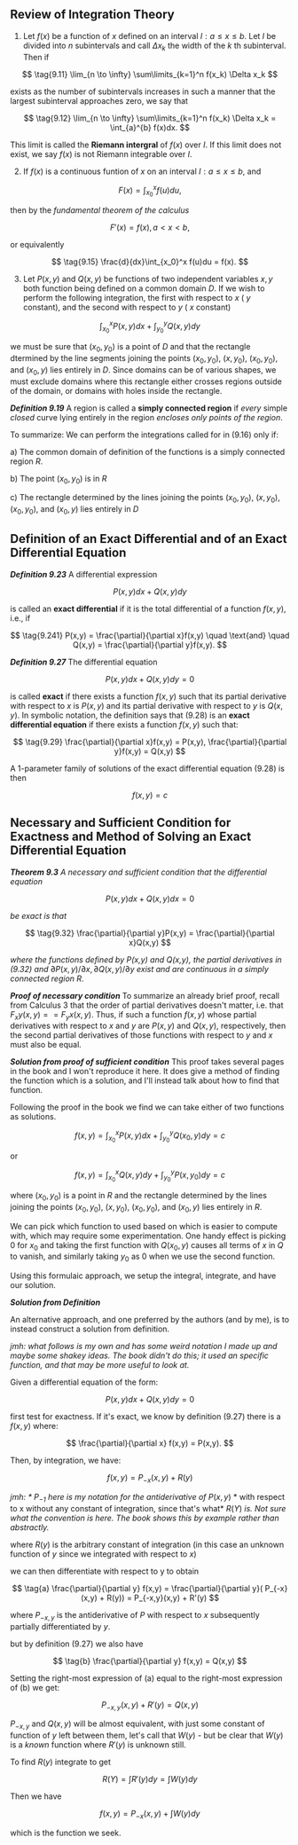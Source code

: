 ## Review of Integration Theory

1. Let $f(x)$ be a function of $x$ defined on an interval $I: a \leq x \leq b$. Let $I$ be divided into $n$ subintervals and call $\Delta x_k$ the width of the $k$ th subinterval. Then if

$$ \tag{9.11} \lim_{n \to \infty} \sum\limits_{k=1}^n f(x_k) \Delta x_k $$

exists as the number of subintervals increases in such a manner that the largest subinterval approaches zero, we say that

$$ \tag{9.12} \lim_{n \to \infty} \sum\limits_{k=1}^n f(x_k) \Delta x_k = \int_{a}^{b} f(x)dx. $$

This limit is called the **Riemann intergral** of $f(x)$ over $I$. If this limit does not exist, we say $f(x)$ is not Riemann integrable over $I$.

2. If $f(x)$ is a continuous funtion of $x$ on an interval $I: a \leq x \leq b,$ and

$$ \tag{9.13} F(x) = \int_{x_0}^{x} f(u)du, $$

then by the *fundamental theorem of the calculus*

$$ \tag{9.14} F'(x) = f(x), a < x < b, $$

or equivalently

$$ \tag{9.15} \frac{d}{dx}\int_{x_0}^x f(u)du = f(x). $$

3. Let $P(x,y)$ and $Q(x,y)$ be functions of two independent variables $x,y$ both function being defined on a common domain $D$. If we wish to perform the following integration, the first with respect to $x$ ( $y$ constant), and the second with respect to $y$ ( $x$ constant)

$$ \tag{9.16} \int_{x_0}^x P(x,y)dx + \int_{y_0}^y Q(x,y) dy $$

we must be sure that $(x_0,y_0)$ is a point of $D$ and that the rectangle dtermined by the line segments joining the points $(x_0,y_0)$, $(x,y_0)$, $(x_0,y_0)$, and $(x_0,y)$ lies entirely in $D$. Since domains can be of various shapes, we must exclude domains where this rectangle either crosses regions outside of the domain, or domains with holes inside the rectangle.

***Definition 9.19***
A region is called a **simply connected region** if *every* simple *closed* curve lying entirely in the region *encloses only points of the region*.

To summarize: We can perform the integrations called for in (9.16) only if:

a) The common domain of definition of the functions is a simply connected region $R$.

b) The point $(x_0,y_0)$ is in $R$

c) The rectangle determined by the lines joining the points $(x_0,y_0)$, $(x,y_0)$, $(x_0,y_0)$, and $(x_0,y)$ lies entirely in $D$

## Definition of an Exact Differential and of an Exact Differential Equation

***Definition 9.23***  A differential expression

$$ \tag{9.24} P(x,y)dx + Q(x,y)dy $$

is called an **exact differential** if it is the total differential of a function $f(x,y)$, i.e., if

$$ \tag{9.241} P(x,y) = \frac{\partial}{\partial x}f(x,y) \quad \text{and} \quad Q(x,y) = \frac{\partial}{\partial y}f(x,y). $$

***Definition 9.27*** The differential equation

$$ \tag{9.28} P(x,y)dx + Q(x,y)dy = 0 $$

is called **exact** if there exists a function $f(x,y)$ such that its partial derivative with respect to $x$ is $P(x,y)$ and its partial derivative with respect to $y$ is $Q(x,y)$. In symbolic notation, the definition says that (9.28) is an **exact differential equation** if there exists a function $f(x,y)$ such that:

$$ \tag{9.29} \frac{\partial}{\partial x}f(x,y) = P(x,y), \frac{\partial}{\partial y}f(x,y) = Q(x,y) $$

A 1-parameter family of solutions of the exact differential equation (9.28) is then

$$ \tag{9.291} f(x,y) = c $$

## Necessary and Sufficient Condition for Exactness and Method of Solving an Exact Differential Equation

***Theorem 9.3*** *A necessary and sufficient condition that the differential equation*

$$ \tag{9.31} P(x,y)dx + Q(x,y)dx = 0 $$

*be exact is that*

$$ \tag{9.32} \frac{\partial}{\partial y}P(x,y) = \frac{\partial}{\partial x}Q(x,y) $$

*where the functions defined by P(x,y) and Q(x,y), the partial derivatives in (9.32) and* $\partial P(x,y)/\partial x, \partial Q(x,y)/\partial y$ *exist and are continuous in a simply connected region R*.

***Proof of necessary condition*** To summarize an already brief proof, recall from Calculus 3 that the order of partial derivatives doesn't matter, i.e. that $F_xy(x,y) == F_yx(x,y)$. Thus, if such a function $f(x,y)$ whose partial derivatives with respect to $x$ and $y$ are $P(x,y)$ and $Q(x,y)$, respectively, then the second partial derivatives of those functions with respect to $y$ and $x$ must also be equal.

***Solution from proof of sufficient condition*** This proof takes several pages in the book and I won't reproduce it here. It does give a method of finding the function which is a solution, and I'll instead talk about how to find that function.

Following the proof in the book we find we can take either of two functions as solutions.

$$ \tag{9.45} f(x,y) = \int_{x_0}^x P(x,y)dx + \int_{y_0}^yQ(x_0,y)dy = c $$

or

$$ \tag{9.47} f(x,y) = \int_{x_0}^x Q(x,y)dy + \int_{y_0}^yP(x,y_0)dy = c $$

where $(x_0,y_0)$ is a point in $R$ and the rectangle determined by the lines joining the points $(x_0,y_0)$, $(x,y_0)$, $(x_0,y_0)$, and $(x_0,y)$ lies entirely in $R$.

We can pick which function to used based on which is easier to compute with, which may require some experimentation. One handy effect is picking $0$ for $x_0$ and taking the first function with $Q(x_0,y)$ causes all terms of $x$ in $Q$ to vanish, and similarly taking $y_0$ as $0$ when we use the second function.

Using this formulaic approach, we setup the integral, integrate, and have our solution.

***Solution from Definition***

An alternative approach, and one preferred by the authors (and by me), is to instead construct a solution from definition.

*jmh: what follows is my own and has some weird notation I made up and maybe some shakey ideas. The book
didn't do this; it used an specific function, and that may be more useful to look at.*

Given a differential equation of the form:

$$ P(x,y)dx + Q(x,y)dy = 0 $$

first test for exactness. If it's exact, we know by definition (9.27) there is a $f(x,y)$ where:

$$ \frac{\partial}{\partial x} f(x,y) = P(x,y). $$

Then, by integration, we have:

$$ f(x,y) = P_{-x}(x,y) + R(y) $$

*jmh: * $P_{-1}$ here is my notation for the antiderivative of* $P(x,y)$ * with respect to x without any constant of integration, since that's what* $R(Y)$ *is. Not sure what the convention is here. The book shows this by example rather than abstractly.*

where $R(y)$ is the arbitrary constant of integration (in this case an unknown function of $y$ since we integrated with respect to $x$)

we can then differentiate with respect to y to obtain

$$ \tag{a} \frac{\partial}{\partial y} f(x,y) = \frac{\partial}{\partial y}( P_{-x}(x,y) + R(y)) = P_{-x,y}(x,y) + R'(y) $$ 

where $P_{-x,y}$ is the antiderivative of $P$ with respect to $x$ subsequently partially differentiated by $y$.

but by definition (9.27) we also have

$$ \tag{b} \frac{\partial}{\partial y} f(x,y) = Q(x,y) $$

Setting the right-most expression of (a) equal to the right-most expression of (b) we get:

$$  P_{-x,y}(x,y) + R'(y) = Q(x,y) $$

$P_{-x,y}$ and $Q(x,y)$ will be almost equivalent, with just some constant of function of $y$ left between them, let's call that $W(y)$ - but be clear that $W(y)$ is a *known* function where $R'(y)$ is unknown still.

To find $R(y)$ integrate to get

$$ R(Y) = \int R'(y) dy = \int W(y) dy $$

Then we have

$$ f(x,y) = P_{-x}(x,y) + \int W(y) dy $$

which is the function we seek.
